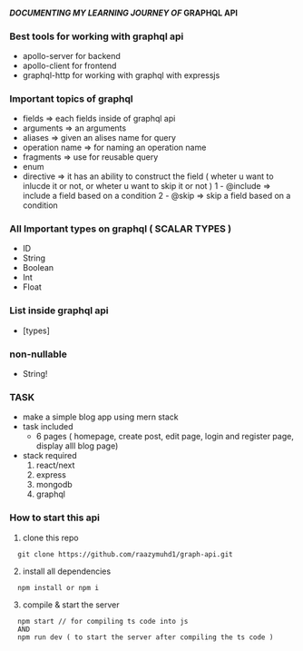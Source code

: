 #### *DOCUMENTING MY LEARNING JOURNEY OF* GRAPHQL API

### Best tools for working with graphql api
- apollo-server for backend
- apollo-client for frontend
- graphql-http for working with graphql with expressjs
  
### Important topics of graphql
- fields => each fields inside of graphql api
- arguments => an arguments 
- aliases => given an alises name for query
- operation name => for naming an operation name
- fragments => use for reusable query
- enum 
- directive => it has an ability to construct the field ( wheter u want to inlucde it or not, or wheter u want to skip it or not )
    1 - @include => include a field based on a condition
    2 - @skip => skip a field based on a condition

  
### All Important types on graphql ( SCALAR TYPES )
- ID
- String
- Boolean
- Int
- Float

### List inside graphql api
- [types]
  

### non-nullable
- String!


### TASK 
- make a simple blog app using mern stack
- task included
  - 6 pages ( homepage, create post, edit page, login and register page, display alll blog page)
- stack required
  1. react/next
  2. express
  3. mongodb
  4. graphql


### How to start this api
1. clone this repo
```shell
  git clone https://github.com/raazymuhd1/graph-api.git
```
2. install all dependencies
```shell
  npm install or npm i
```
3. compile & start the server
```shell
  npm start // for compiling ts code into js
  AND
  npm run dev ( to start the server after compiling the ts code )
```


